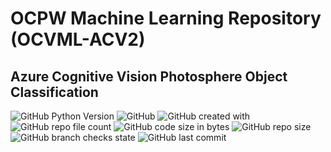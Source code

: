 # OCPW Machine Learning Repository (OCVML-ACV2)

## Azure Cognitive Vision Photosphere Object Classification

![GitHub Python Version](https://img.shields.io/badge/Python-3.9-Green?logo=python&logoColor=green) ![GitHub](https://img.shields.io/github/license/ktalexan/OCVML-ACV2?logo=gnuprivacyguard&logoColor=white) ![GitHub created with](https://img.shields.io/badge/Visual%20Studio%20Code-9cf?logo=VisualStudioCode&logoColor=blue)
![GitHub repo file count](https://img.shields.io/github/directory-file-count/ktalexan/OCVML-ACV2?logo=github) ![GitHub code size in bytes](https://img.shields.io/github/languages/code-size/ktalexan/OCVML-ACV2?logo=github) ![GitHub repo size](https://img.shields.io/github/repo-size/ktalexan/OCVML-ACV2?logo=github) ![GitHub branch checks state](https://img.shields.io/github/checks-status/ktalexan/OCVML-ACV2/main) ![GitHub last commit](https://img.shields.io/github/last-commit/ktalexan/OCVML-ACV2?logo=github) 